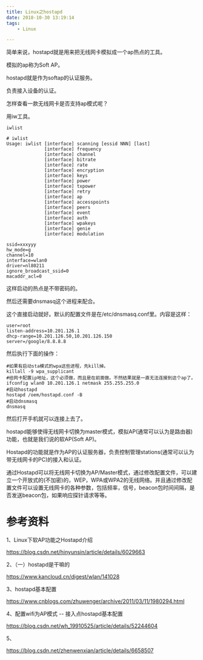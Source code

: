 ```yaml
---
title: Linux之hostapd
date: 2018-10-30 13:19:14
tags:
	- Linux

---
```




简单来说，hostapd就是用来把无线网卡模拟成一个ap热点的工具。

模拟的ap称为Soft AP。

hostapd就是作为softap的认证服务。

负责接入设备的认证。

怎样查看一款无线网卡是否支持ap模式呢？

用iw工具。

```
iwlist
```

```
# iwlist
Usage: iwlist [interface] scanning [essid NNN] [last]
              [interface] frequency 
              [interface] channel 
              [interface] bitrate 
              [interface] rate 
              [interface] encryption 
              [interface] keys 
              [interface] power 
              [interface] txpower 
              [interface] retry 
              [interface] ap 
              [interface] accesspoints 
              [interface] peers 
              [interface] event 
              [interface] auth 
              [interface] wpakeys 
              [interface] genie 
              [interface] modulation 
```



```
ssid=xxxyyy
hw_mode=g
channel=10
interface=wlan0
driver=nl80211
ignore_broadcast_ssid=0
macaddr_acl=0
```

这样启动的热点是不带密码的。

然后还需要dnsmasq这个进程来配合。

这个直接启动就好。默认的配置文件是在/etc/dnsmasq.conf里。内容是这样：

```
user=root
listen-address=10.201.126.1
dhcp-range=10.201.126.50,10.201.126.150
server=/google/8.8.8.8
```

然后执行下面的操作：

```
#如果有启动sta模式的wpa这些进程，先kill掉。
killall -9 wpa_supplicant
#给网卡配置ip地址，这个必须做，而且是在前面做。不然结果就是一直无法连接到这个ap了。
ifconfig wlan0 10.201.126.1 netmask 255.255.255.0
#启动hostapd
hostapd /oem/hostapd.conf -B
#启动dnsmasq
dnsmasq
```

然后打开手机就可以连接上去了。



hostapd能够使得无线网卡切换为master模式，模拟AP(通常可以认为是路由器)功能，也就是我们说的软AP(Soft AP)。

Hostapd的功能就是作为AP的认证服务器，负责控制管理stations(通常可以认为带无线网卡的PC)的接入和认证。

通过Hostapd可以将无线网卡切换为AP/Master模式，通过修改配置文件，可以建立一个开放式的(不加密)的，WEP，WPA或WPA2的无线网络。并且通过修改配置文件可以设置无线网卡的各种参数，包括频率，信号，beacon包时间间隔，是否发送beacon包，如果响应探针请求等等。


# 参考资料

1、Linux下软AP功能之Hostapd介绍

https://blog.csdn.net/hinyunsin/article/details/6029663

2、（一）hostapd是干嘛的

https://www.kancloud.cn/digest/wlan/141028

3、hostapd基本配置

https://www.cnblogs.com/zhuwenger/archive/2011/03/11/1980294.html

4、配置wifi为AP模式 -- 接入点hostapd基本配置

https://blog.csdn.net/wh_19910525/article/details/52244604

5、

https://blog.csdn.net/zhenwenxian/article/details/6658507